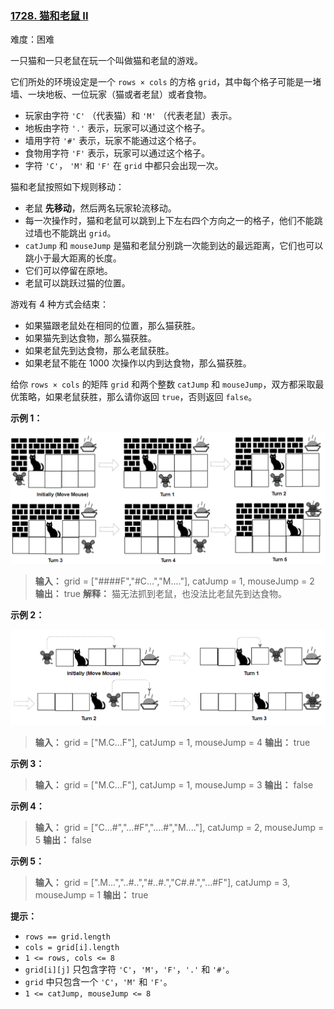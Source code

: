 ### [1728\. 猫和老鼠 II](https://leetcode.cn/problems/cat-and-mouse-ii/)

难度：困难

一只猫和一只老鼠在玩一个叫做猫和老鼠的游戏。

它们所处的环境设定是一个 <code>rows &times; cols</code> 的方格 `grid`，其中每个格子可能是一堵墙、一块地板、一位玩家（猫或者老鼠）或者食物。

- 玩家由字符 `'C'` （代表猫）和 `'M'` （代表老鼠）表示。
- 地板由字符 `'.'` 表示，玩家可以通过这个格子。
- 墙用字符 `'#'` 表示，玩家不能通过这个格子。
- 食物用字符 `'F'` 表示，玩家可以通过这个格子。
- 字符 `'C'`， `'M'` 和 `'F'` 在 `grid` 中都只会出现一次。

猫和老鼠按照如下规则移动：

- 老鼠 **先移动**，然后两名玩家轮流移动。
- 每一次操作时，猫和老鼠可以跳到上下左右四个方向之一的格子，他们不能跳过墙也不能跳出 `grid`。
- `catJump` 和 `mouseJump` 是猫和老鼠分别跳一次能到达的最远距离，它们也可以跳小于最大距离的长度。
- 它们可以停留在原地。
- 老鼠可以跳跃过猫的位置。

游戏有 4 种方式会结束：

- 如果猫跟老鼠处在相同的位置，那么猫获胜。
- 如果猫先到达食物，那么猫获胜。
- 如果老鼠先到达食物，那么老鼠获胜。
- 如果老鼠不能在 1000 次操作以内到达食物，那么猫获胜。

给你 <code>rows &times; cols</code> 的矩阵 `grid` 和两个整数 `catJump` 和 `mouseJump`，双方都采取最优策略，如果老鼠获胜，那么请你返回 `true`，否则返回 `false`。

**示例 1：**

![](./assets/img/Question1728_01.png)

> **输入：** grid = ["####F","#C...","M...."], catJump = 1, mouseJump = 2
> **输出：** true
> **解释：** 猫无法抓到老鼠，也没法比老鼠先到达食物。

**示例 2：**

![](./assets/img/Question1728_02.png)

> **输入：** grid = ["M.C...F"], catJump = 1, mouseJump = 4
> **输出：** true

**示例 3：**

> **输入：** grid = ["M.C...F"], catJump = 1, mouseJump = 3
> **输出：** false

**示例 4：**

> **输入：** grid = ["C...#","...#F","....#","M...."], catJump = 2, mouseJump = 5
> **输出：** false

**示例 5：**

> **输入：** grid = [".M...","..#..","#..#.","C#.#.","...#F"], catJump = 3, mouseJump = 1
> **输出：** true

**提示：**

- `rows == grid.length`
- `cols = grid[i].length`
- `1 <= rows, cols <= 8`
- `grid[i][j]` 只包含字符 `'C'`，`'M'`，`'F'`，`'.'` 和 `'#'`。
- `grid` 中只包含一个 `'C'`，`'M'` 和 `'F'`。
- `1 <= catJump, mouseJump <= 8`
